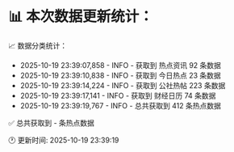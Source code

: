 📊 本次数据更新统计：
==========================

📈 数据分类统计：
- 2025-10-19 23:39:07,858 - INFO - 获取到 热点资讯 92 条数据
- 2025-10-19 23:39:10,838 - INFO - 获取到 今日热点 23 条数据
- 2025-10-19 23:39:14,224 - INFO - 获取到 公社热帖 223 条数据
- 2025-10-19 23:39:17,141 - INFO - 获取到 财经日历 74 条数据
- 2025-10-19 23:39:19,767 - INFO - 总共获取到 412 条热点数据

✅ 总共获取到 - 条热点数据

🕐 更新时间: 2025-10-19 23:39:19

